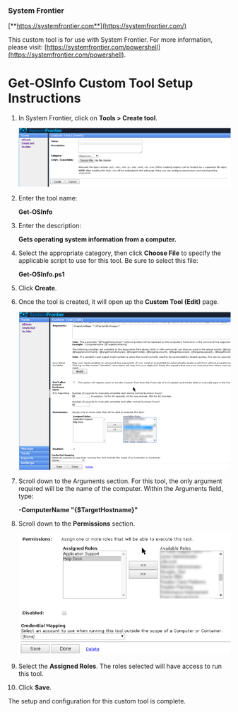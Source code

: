 ### System Frontier
[**https://systemfrontier.com**](https://systemfrontier.com/)

This custom tool is for use with System Frontier.  For more information, please visit: [https://systemfrontier.com/powershell](https://systemfrontier.com/powershell).

# Get-OSInfo Custom Tool Setup Instructions

1. In System Frontier, click on **Tools > Create tool**.

	![Create Tool](https://github.com/systemfrontier/customtools-starterkit/blob/master/images/CreateTool.png "Create Tool")

2. Enter the tool name:

	**Get-OSInfo**

3. Enter the description:

	**Gets operating system information from a computer.**

4. Select the appropriate category, then click **Choose File** to specify the applicable script to use for this tool.  Be sure to select this file:

	**Get-OSInfo.ps1**

5. Click **Create**.

6. Once the tool is created, it will open up the **Custom Tool (Edit)** page.

	![CustomToolEdit](https://github.com/systemfrontier/customtools-starterkit/blob/master/images/CustomToolEdit.png "Custom Tool Edit")

7. Scroll down to the Arguments section.  For this tool, the only argument required will be the name of the computer.  Within the Arguments field, type: 

 	**-ComputerName &quot;{$TargetHostname}&quot;**

14. Scroll down to the **Permissions** section.

	![Permissions](https://github.com/systemfrontier/customtools-starterkit/blob/master/images/Permissions.png "Permissions")

15. Select the **Assigned Roles**.  The roles selected will have access to run this tool.
16. Click **Save**.

The setup and configuration for this custom tool is complete.
